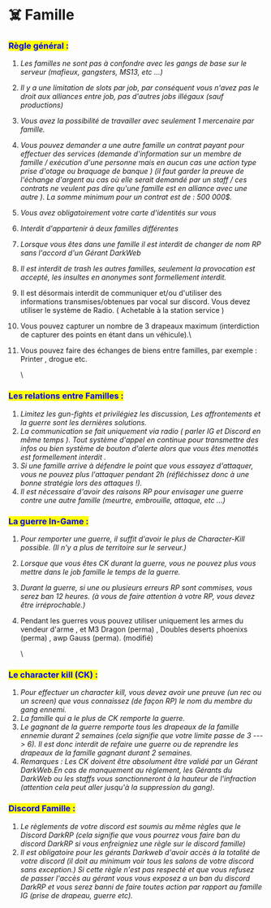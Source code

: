 # ☠️ Famille

### <mark style="color:blue;">Règle général :</mark> <a href="#regle-general" id="regle-general"></a>

1. _Les familles ne sont pas à confondre avec les gangs de base sur le serveur (mafieux, gangsters, MS13, etc ...)_
2. _Il y a une limitation de slots par job, par conséquent vous n'avez pas le droit aux alliances entre job, pas d'autres jobs illégaux (sauf productions)_
3. _Vous avez la possibilité de travailler avec seulement 1 mercenaire par famille._
4. _Vous pouvez demander a une autre famille un contrat payant pour effectuer des services (demande d'information sur un membre de famille / exécution d'une personne mais en aucun cas une action type prise d'otage ou braquage de banque ) (il faut garder la preuve de l'échange d'argent au cas où elle serait demandé par un staff / ces contrats ne veulent pas dire qu'une famille est en alliance avec une autre ). La somme minimum pour un contrat est de : 500 000$._
5. _Vous avez obligatoirement votre carte d'identités sur vous_
6. _Interdit d'appartenir à deux familles différentes_
7. _Lorsque vous êtes dans une famille il est interdit de changer de nom RP sans l'accord d'un Gérant DarkWeb_
8. _Il est interdit de trash les autres familles, seulement la provocation est accepté, les insultes en anonymes sont formellement interdit._
9. Il est désormais interdit de communiquer et/ou d'utiliser des informations transmises/obtenues par vocal sur discord. Vous devez utiliser le système de Radio. ( Achetable à la station service )
10. Vous pouvez capturer un nombre de 3 drapeaux maximum (interdiction de capturer des points en étant dans un véhicule).\

11. Vous pouvez faire des échanges de biens entre familles, par exemple : Printer , drogue etc.

    \


### <mark style="color:blue;">Les relations entre Familles :</mark> <a href="#les-relations-entre-gangs" id="les-relations-entre-gangs"></a>

1. _Limitez les gun-fights et privilégiez les discussion, Les affrontements et la guerre sont les dernières solutions._
2. _La communication se fait uniquement via radio ( parler IG et Discord en même temps ). Tout système d'appel en continue pour transmettre des infos ou bien système de bouton d'alerte alors que vous êtes menottés est formellement interdit ._
3. _Si une famille arrive à défendre le point que vous essayez d'attaquer, vous ne pouvez plus l'attaquer pendant 2h (réfléchissez donc à une bonne stratégie lors des attaques !)._
4. _Il est nécessaire d'avoir des raisons RP pour envisager une guerre contre une autre famille (meurtre, embrouille, attaque, etc ...)_

### <mark style="color:blue;">La guerre In-Game :</mark> <a href="#la-guerre-in-game" id="la-guerre-in-game"></a>

1. _Pour remporter une guerre, il suffit d'avoir le plus de Character-Kill possible. (Il n'y a plus de territoire sur le serveur.)_
2. _Lorsque que vous êtes CK durant la guerre, vous ne pouvez plus vous mettre dans le job famille le temps de la guerre._
3. _Durant la guerre, si une ou plusieurs erreurs RP sont commises, vous serez ban 12 heures. (à vous de faire attention à votre RP, vous devez être irréprochable.)_
4.  Pendant les guerres vous pouvez utiliser uniquement les armes du vendeur d'arme , et M3 Dragon (perma) , Doubles deserts phoenixs (perma) , awp Gauss (perma). (modifié)



    \


### <mark style="color:blue;">Le character kill (CK) :</mark> <a href="#le-character-kill-ck" id="le-character-kill-ck"></a>

1. _Pour effectuer un character kill, vous devez avoir une preuve (un rec ou un screen) que vous connaissez (de façon RP) le nom du membre du gang ennemi._
2. _La famille qui a le plus de CK remporte la guerre._
3. _Le gagnant de la guerre remporte tous les drapeaux de la famille ennemie durant 2 semaines (cela signifie que votre limite passe de 3 ---> 6). Il est donc interdit de refaire une guerre ou de reprendre les drapeaux de la famille gagnant durant 2 semaines._
4. _Remarques : Les CK doivent être absolument être validé par un Gérant DarkWeb.En cas de manquement au règlement, les Gérants du DarkWeb ou les staffs vous sanctionneront à la hauteur de l'infraction (attention cela peut aller jusqu'à la suppression du gang)._

### <mark style="color:blue;">Discord Famille :</mark> <a href="#regle-general" id="regle-general"></a>

1. _Le règlements de votre discord est soumis au même règles que le Discord DarkRP (cela signifie que vous pourrez vous faire ban du discord DarkRP si vous enfreigniez une règle sur le discord famille)_
2. _Il est obligatoire pour les gérants Darkweb d'avoir accès à la totalité de votre discord (il doit au minimum voir tous les salons de votre discord sans exception.) Si cette règle n'est pas respecté et que vous refusez de passer l'accès au gérant vous vous exposez a un ban du discord DarkRP et vous serez banni de faire toutes action par rapport au famille IG (prise de drapeau, guerre etc)._
